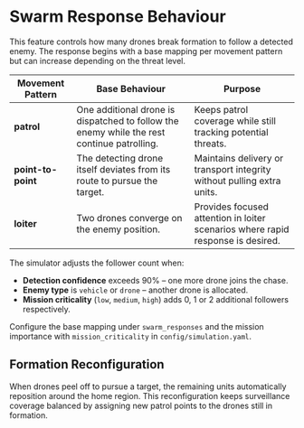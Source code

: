 # Swarm Response Behaviour

This feature controls how many drones break formation to follow a detected enemy. The response begins with a base mapping per movement pattern but can increase depending on the threat level.

| Movement Pattern | Base Behaviour | Purpose |
|------------------|----------------|---------|
| **patrol** | One additional drone is dispatched to follow the enemy while the rest continue patrolling. | Keeps patrol coverage while still tracking potential threats. |
| **point-to-point** | The detecting drone itself deviates from its route to pursue the target. | Maintains delivery or transport integrity without pulling extra units. |
| **loiter** | Two drones converge on the enemy position. | Provides focused attention in loiter scenarios where rapid response is desired. |

The simulator adjusts the follower count when:

* **Detection confidence** exceeds 90% – one more drone joins the chase.
* **Enemy type** is `vehicle` or `drone` – another drone is allocated.
* **Mission criticality** (`low`, `medium`, `high`) adds 0, 1 or 2 additional followers respectively.

Configure the base mapping under `swarm_responses` and the mission importance with `mission_criticality` in `config/simulation.yaml`.

## Formation Reconfiguration

When drones peel off to pursue a target, the remaining units automatically reposition around the home region. This reconfiguration keeps surveillance coverage balanced by assigning new patrol points to the drones still in formation.

